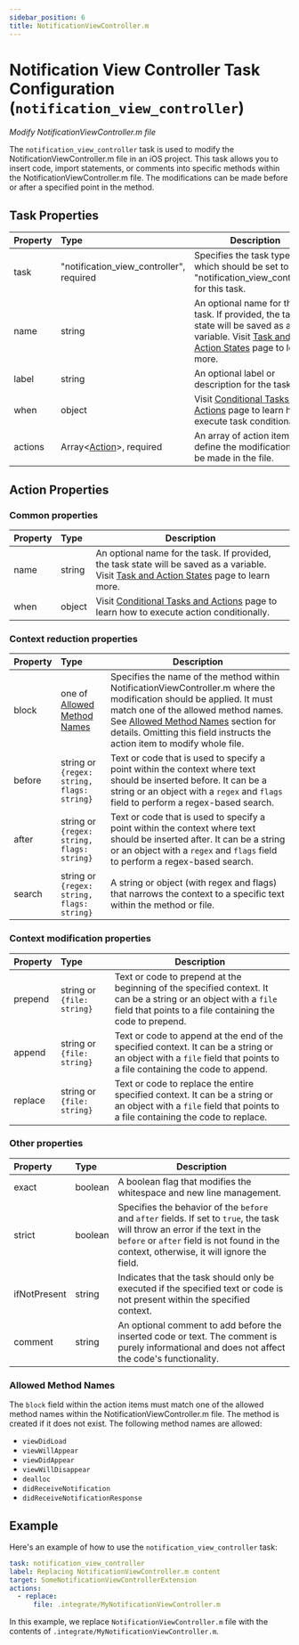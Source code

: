```yaml
---
sidebar_position: 6
title: NotificationViewController.m
---
```


# Notification View Controller Task Configuration (`notification_view_controller`)

_Modify NotificationViewController.m file_

The `notification_view_controller` task is used to modify the NotificationViewController.m file in an iOS project. This task allows you to insert
code, import statements, or comments into specific methods within the NotificationViewController.m file. The modifications can be made before or after
a specified point in the method.

## Task Properties

| Property | Type                                            | Description                                                                                                                                              |
|:---------|:------------------------------------------------|----------------------------------------------------------------------------------------------------------------------------------------------------------|
| task     | "notification_view_controller", required        | Specifies the task type, which should be set to "notification_view_controller" for this task.                                                            |
| name     | string                                          | An optional name for the task. If provided, the task state will be saved as a variable. Visit [Task and Action States](../../states) page to learn more. |
| label    | string                                          | An optional label or description for the task.                                                                                                           |
| when     | object                                          | Visit [Conditional Tasks and Actions](../../when) page to learn how to execute task conditionally.                                                       |
| actions  | Array\<[Action](#action-properties)\>, required | An array of action items that define the modifications to be made in the file.                                                                           |

## Action Properties

### Common properties

| Property | Type   | Description                                                                                                                                              |
|:---------|:-------|----------------------------------------------------------------------------------------------------------------------------------------------------------|
| name     | string | An optional name for the task. If provided, the task state will be saved as a variable. Visit [Task and Action States](../../states) page to learn more. |
| when     | object | Visit [Conditional Tasks and Actions](../../when)  page to learn how to execute action conditionally.                                                    |

### Context reduction properties

| Property | Type                                                 | Description                                                                                                                                                                                                                                                                                              |
|:---------|:-----------------------------------------------------|----------------------------------------------------------------------------------------------------------------------------------------------------------------------------------------------------------------------------------------------------------------------------------------------------------|
| block    | one of [Allowed Method Names](#allowed-method-names) | Specifies the name of the method within NotificationViewController.m where the modification should be applied. It must match one of the allowed method names. See [Allowed Method Names](#allowed-method-names) section for details. Omitting this field instructs the action item to modify whole file. |
| before   | string or `{regex: string, flags: string}`           | Text or code that is used to specify a point within the context where text should be inserted before. It can be a string or an object with a `regex` and `flags` field to perform a regex-based search.                                                                                                  |
| after    | string or `{regex: string, flags: string}`           | Text or code that is used to specify a point within the context where text should be inserted after. It can be a string or an object with a `regex` and `flags` field to perform a regex-based search.                                                                                                   |
| search   | string or `{regex: string, flags: string}`           | A string or object (with regex and flags) that narrows the context to a specific text within the method or file.                                                                                                                                                                                         |

### Context modification properties

| Property | Type                       | Description                                                                                                                                                                  |
|:---------|:---------------------------|------------------------------------------------------------------------------------------------------------------------------------------------------------------------------|
| prepend  | string or `{file: string}` | Text or code to prepend at the beginning of the specified context. It can be a string or an object with a `file` field that points to a file containing the code to prepend. |
| append   | string or `{file: string}` | Text or code to append at the end of the specified context. It can be a string or an object with a `file` field that points to a file containing the code to append.         |
| replace  | string or `{file: string}` | Text or code to replace the entire specified context. It can be a string or an object with a `file` field that points to a file containing the code to replace.              |

### Other properties

| Property     | Type    | Description                                                                                                                                                                                                              |
|:-------------|:--------|--------------------------------------------------------------------------------------------------------------------------------------------------------------------------------------------------------------------------|
| exact        | boolean | A boolean flag that modifies the whitespace and new line management.                                                                                                                                                     |
| strict       | boolean | Specifies the behavior of the `before` and `after` fields. If set to `true`, the task will throw an error if the text in the `before` or `after` field is not found in the context, otherwise, it will ignore the field. |
| ifNotPresent | string  | Indicates that the task should only be executed if the specified text or code is not present within the specified context.                                                                                               |
| comment      | string  | An optional comment to add before the inserted code or text. The comment is purely informational and does not affect the code's functionality.                                                                           |

### Allowed Method Names

The `block` field within the action items must match one of the allowed method names within the NotificationViewController.m file. The method is
created if it does not exist. The following method names are allowed:

- `viewDidLoad`
- `viewWillAppear`
- `viewDidAppear`
- `viewWillDisappear`
- `dealloc`
- `didReceiveNotification`
- `didReceiveNotificationResponse`

## Example

Here's an example of how to use the `notification_view_controller` task:

```yaml
task: notification_view_controller
label: Replacing NotificationViewController.m content
target: SomeNotificationViewControllerExtension
actions:
  - replace:
      file: .integrate/MyNotificationViewController.m
```

In this example, we replace `NotificationViewController.m` file with the contents of `.integrate/MyNotificationViewController.m`.
